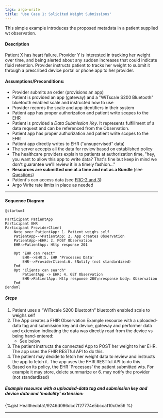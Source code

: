 ```yaml
---
tags: argo-write
title: 'Use Case 1: Solicited Weight Submissions'
---
```


<!-- Enter your content here -->
This simple example introduces the proposed metadata in a patient supplied wt observation.

#### Description

Patient X has heart failure.  Provider Y is interested in tracking her weight over time, and being alerted about any sudden increases that could indicate fluid retention. Provider instructs patient to tracks her weight to submit it through a prescribed device portal or phone app to her provider.

#### Assumptions/Preconditions:

- Provider submits an order (provisions an app)
- Patient is provided an app (gateway) and a "WiTscale S200 Bluetooth" bluetooth enabled scale and instructed how to use
- Provider records the scale and app identifiers in their system
- Patient app has proper authorization and patient write scopes to the EHR
- Patient is provided a *Data Submission Key*. It represents fulfillment of a data request and can be referenced from the Observation.
- Patient app has proper authorization and patient write scopes to the EHR
- Patient app directly writes to EHR ("unsupervised" data)
- The server accepts all the data for review based on established policy
- The healthcare providers  explain to patients at authorization time, "hey, you want to allow this app to write data? That's fine but keep in mind we don't guarantee we'll review it in a timely fashion..."
- **Resources are submitted one at a time and not as a Bundle** (see [Questions](/UG_Lai1iRaC2posiQzl0zw#Questions))
- Patient's can access data (see [FRC-2 and 3]([/WwsA0bNWSQ2OS5zbJFM_rw?view](https://hackmd.io/WwsA0bNWSQ2OS5zbJFM_rw?view)))
- Argo Write rate limits in place as needed

---

#### Sequence Diagram

```plantuml
@startuml
 
Participant PatientApp 
Participant EHR
Participant ProviderClient 
    Note over PatientApp: 1. Patient weighs self
    PatientApp-->PatientApp: 2. App creates Observation
    PatientApp->EHR: 2. POST Observation
    EHR->PatientApp: Http response 201

    Opt "EHR can react"
        EHR-->EHR:5. EHR 'Processes Data'
        EHR-->ProviderClient:6. !Notify (not standardized)
    End
    Opt "Clients can search"
        PatientApp -> EHR: 4. GET Observation
        EHR->PatientApp: Http response 200\nresponse body: Observation
    End   
@enduml
```

##### Steps

1. Patient uses a “WiTscale S200 Bluetooth” bluetooth enabled scale to weighs self
2. The App creates a FHIR Observation Example resource with a uploaded-data tag and submission key and device, gateway and performer data and extension indicating the data was directly read from the device vs being hand-entered:
    - See below
3. The patient instructs the connected App to POST her weight to her EHR. The app uses the FHIR RESTful API to do this.
4. The patient may decide to fetch her weight data to review and instructs the app to fetch it.  The app uses the FHIR RESTful API to do this.
5. Based on its policy, the EHR 'Processes' the patient submitted wts.  For example it may store, delete summarize or 6. may notify the provider (not standardized)

##### Example resource with a uploaded-data tag and submission key and device data and 'modality' extension:

{%gist Healthedata1/9246d096dcc7f27774e5bccaf10c0e59 %}

---
